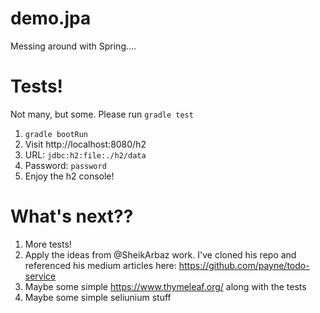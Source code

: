 # demo.jpa

Messing around with Spring.... 

# Tests!
Not many, but some.   Please run `gradle test`


1. `gradle bootRun`
1. Visit http://localhost:8080/h2
1. URL: `jdbc:h2:file:./h2/data`
1. Password: `password`
1. Enjoy the h2 console!


# What's next??   
1. More tests!   
2. Apply the ideas from @SheikArbaz work.   I've cloned his repo and referenced his medium articles here: https://github.com/payne/todo-service 
3. Maybe some simple https://www.thymeleaf.org/ along with the tests
4. Maybe some simple seliunium stuff




